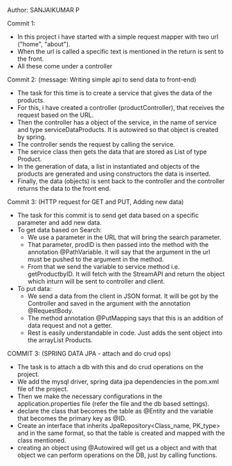 Author: SANJAIKUMAR P

Commit 1:
- In this project i have started with a simple request mapper with two url ("home", "about").
- When the url is called a specific text is mentioned in the return is sent to the front.
- All these come under a controller 

Commit 2: (message: Writing simple api to send data to front-end)
- The task for this time is to create a service that gives the data of the products.
- For this, i have created a controller (productController), that receives the request based on the URL.
- Then the controller has a object of the service, in the name of service and type serviceDataProducts. It is autowired so that object is created by spring.
- The controller sends the request by calling the service. 
- The service class then gets the data that are stored as List of type Product.
- In the generation of data, a list in instantiated and objects of the products are generated and using constructors the data is inserted.
- Finally, the data (objects) is sent back to the controller and the controller returns the data to the front end.

Commit 3: (HTTP request for GET and PUT, Adding new data)
- The task for this commit is to send get data based on a specific parameter and add new data.
- To get data based on Search:
  - We use a parameter in the URL that will bring the search parameter.
  - That parameter, prodID is then passed into the method with the annotation @PathVariable. it will say that the argument in the url must be pushed to the argument in the method.
  - From that we send the variable to service method i.e. getProductbyID. It will fetch with the StreamAPI and return the object which inturn will be sent to controller and client.
- To put data:
  - We send a data from the client in JSON format. It will be got by the Controller and saved in the argument with the annotation @RequestBody.
  - The method annotation @PutMapping says that this is an addition of data request and not a getter.
  - Rest is easily understandable in code. Just adds the sent object into the arrayList Products.

COMMIT 3: (SPRING DATA JPA - attach and do crud ops)
- The task is to attach a db with this and do crud operations on the project.
- We add the mysql driver, spring data jpa dependencies in the pom.xml file of the project. 
- Then we make the necessary configurations in the application.properties file (refer the file and the db based settings).
- declare the class that becomes the table as @Entity and the variable that becomes the primary key as @ID. 
- Create an interface that inherits JpaRepository<Class_name, PK_type> and in the same format, so that the table is created and mapped with the class mentioned.
- creating an object using @Autowired will get us a object and with that object we can perform operations on the DB, just by calling functions.